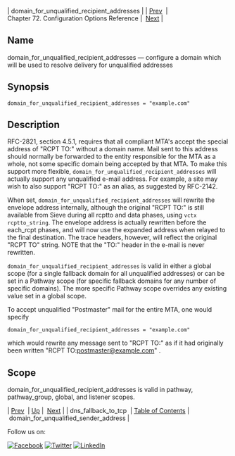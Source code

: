 | domain_for_unqualified_recipient_addresses |
| [Prev](conf.ref.dns_fallback_to_tcp.php)  | Chapter 72. Configuration Options Reference |  [Next](conf.ref.domain_for_unqualified_sender_address.php) |

<a name="conf.ref.domain_for_unqualified_recipient_addresses"></a>
## Name

domain_for_unqualified_recipient_addresses — configure a domain which will be used to resolve delivery for unqualified addresses

## Synopsis

`domain_for_unqualified_recipient_addresses = "example.com"`

<a name="idp24421712"></a>
## Description

RFC-2821, section 4.5.1, requires that all compliant MTA's accept the special address of "RCPT TO:<postmaster>" without a domain name. Mail sent to this address should normally be forwarded to the entity responsible for the MTA as a whole, not some specific domain being accepted by that MTA. To make this support more flexible, `domain_for_unqualified_recipient_addresses` will actually support any unqualified e-mail address. For example, a site may wish to also support "RCPT TO:<abuse>" as an alias, as suggested by RFC-2142.

When set, `domain_for_unqualified_recipient_addresses` will rewrite the envelope address internally, although the original "RCPT TO:" is still available from Sieve during all rcptto and data phases, using `vctx rcptto_string`. The envelope address is actually rewritten before the each_rcpt phases, and will now use the expanded address when relayed to the final destination. The trace headers, however, will reflect the original "RCPT TO" string. NOTE that the "TO:" header in the e-mail is never rewritten.

`domain_for_unqualified_recipient_addresses` is valid in either a global scope (for a single fallback domain for all unqualified addresses) or can be set in a Pathway scope (for specific fallback domains for any number of specific domains). The more specific Pathway scope overrides any existing value set in a global scope.

To accept unqualified "Postmaster" mail for the entire MTA, one would specify

`domain_for_unqualified_recipient_addresses = "example.com"`

which would rewrite any message sent to "RCPT TO:<postmaster>" as if it had originally been written "RCPT TO:<postmaster@example.com>" .

<a name="idp24429456"></a>
## Scope

domain_for_unqualified_recipient_addresses is valid in pathway, pathway_group, global, and listener scopes.

| [Prev](conf.ref.dns_fallback_to_tcp.php)  | [Up](config.options.ref.php) |  [Next](conf.ref.domain_for_unqualified_sender_address.php) |
| dns_fallback_to_tcp  | [Table of Contents](index.php) |  domain_for_unqualified_sender_address |

Follow us on:

[![Facebook](https://support.messagesystems.com/images/icon-facebook.png)](http://www.facebook.com/messagesystems) [![Twitter](https://support.messagesystems.com/images/icon-twitter.png)](http://twitter.com/#!/MessageSystems) [![LinkedIn](https://support.messagesystems.com/images/icon-linkedin.png)](http://www.linkedin.com/company/message-systems)